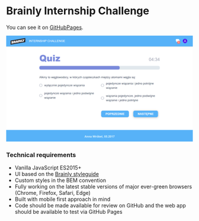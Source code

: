 # Brainly Internship Challenge

You can see it on [GitHubPages](https://anna-wro.github.io/brainly-challenge/app/).

![Quiz](https://github.com/anna-wro/brainly-challenge/blob/master/screenshots/quiz.png)

### Technical requirements
* Vanilla JavaScript ES2015+
* UI based on the [Brainly styleguide](https://styleguide.brainly.com)
* Custom styles in the BEM convention
* Fully working on the latest stable versions of major ever-green browsers (Chrome, Firefox, Safari, Edge)
* Built with mobile first approach in mind
* Code should be made available for review on GitHub and the web app should be available to test via GitHub Pages
